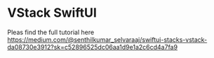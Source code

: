 # VStack SwiftUI

Pleas find the full tutorial here
https://medium.com/@senthilkumar_selvaraaj/swiftui-stacks-vstack-da08730e3912?sk=c52896525dc06aa1d9e1a2c6cd4a7fa9 
